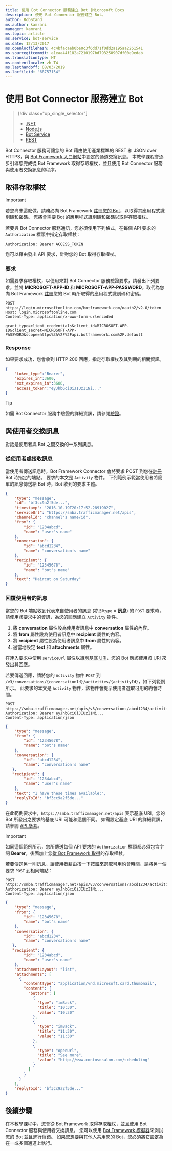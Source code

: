 ```yaml
---
title: 使用 Bot Connector 服務建立 Bot |Microsoft Docs
description: 使用 Bot Connector 服務建立 Bot。
author: RobStand
ms.author: kamrani
manager: kamrani
ms.topic: article
ms.service: bot-service
ms.date: 12/13/2017
ms.openlocfilehash: 4c4bfacaeb0be0c3f6dd71f0dd2a195aa2261541
ms.sourcegitcommit: a1eaa44f182a7210197bd793250907df00e9edab
ms.translationtype: HT
ms.contentlocale: zh-TW
ms.lasthandoff: 08/03/2019
ms.locfileid: "68757154"
---
```

# <a name="create-a-bot-with-the-bot-connector-service"></a>使用 Bot Connector 服務建立 Bot
> [!div class="op_single_selector"]
> - [.NET](../dotnet/bot-builder-dotnet-quickstart.md)
> - [Node.js](../nodejs/bot-builder-nodejs-quickstart.md)
> - [Bot Service](../bot-service-quickstart.md)
> - [REST](../rest-api/bot-framework-rest-connector-quickstart.md)

Bot Connector 服務可讓您的 Bot 藉由使用產業標準的 REST 和 JSON over HTTPS，與 <a href="https://dev.botframework.com/" target="_blank">Bot Framework 入口網站</a>中設定的通道交換訊息。 本教學課程會逐步引導您完成從 Bot Framework 取得存取權杖，並且使用 Bot Connector 服務與使用者交換訊息的程序。

## <a id="get-token"></a> 取得存取權杖

> [!IMPORTANT]
> 若您尚未這麼做，請務必向 Bot Framework [註冊您的 Bot](../bot-service-quickstart-registration.md)，以取得其應用程式識別碼和密碼。 您將會需要 Bot 的應用程式識別碼和密碼以取得存取權杖。

若要與 Bot Connector 服務通訊，您必須使用下列格式，在每個 API 要求的 `Authorization` 標頭中指定存取權杖： 

```http
Authorization: Bearer ACCESS_TOKEN
```

您可以藉由發出 API 要求，針對您的 Bot 取得存取權杖。

### <a name="request"></a>要求

如需要求存取權杖，以便用來對 Bot Connector 服務驗證要求，請發出下列要求，並將 **MICROSOFT-APP-ID** 和 **MICROSOFT-APP-PASSWORD**，取代為您向 Bot Framework [註冊](../bot-service-quickstart-registration.md)您的 Bot 時所取得的應用程式識別碼和密碼。

```http
POST https://login.microsoftonline.com/botframework.com/oauth2/v2.0/token
Host: login.microsoftonline.com
Content-Type: application/x-www-form-urlencoded

grant_type=client_credentials&client_id=MICROSOFT-APP-ID&client_secret=MICROSOFT-APP-PASSWORD&scope=https%3A%2F%2Fapi.botframework.com%2F.default
```

### <a name="response"></a>Response

如果要求成功，您會收到 HTTP 200 回應，指定存取權杖及其到期的相關資訊。 

```json
{
    "token_type":"Bearer",
    "expires_in":3600,
    "ext_expires_in":3600,
    "access_token":"eyJhbGciOiJIUzI1Ni..."
}
```

> [!TIP]
> 如需 Bot Connector 服務中驗證的詳細資訊，請參閱[驗證](bot-framework-rest-connector-authentication.md)。

## <a name="exchange-messages-with-the-user"></a>與使用者交換訊息

對話是使用者與 Bot 之間交換的一系列訊息。 

### <a name="receive-a-message-from-the-user"></a>從使用者處接收訊息

當使用者傳送訊息時，Bot Framework Connector 會將要求 POST 到您在[註冊](../bot-service-quickstart-registration.md) Bot 時指定的端點。 要求的本文是 `Activity` 物件。 下列範例示範當使用者將簡單的訊息傳送給 Bot 時，Bot 收到的要求主體。 

```json
{
    "type": "message",
    "id": "bf3cc9a2f5de...",
    "timestamp": "2016-10-19T20:17:52.2891902Z",
    "serviceUrl": "https://smba.trafficmanager.net/apis",
    "channelId": "channel's name/id",
    "from": {
        "id": "1234abcd",
        "name": "user's name"
    },
    "conversation": {
        "id": "abcd1234",
        "name": "conversation's name"
    },
    "recipient": {
        "id": "12345678",
        "name": "bot's name"
    },
    "text": "Haircut on Saturday"
}
```

### <a name="reply-to-the-users-message"></a>回覆使用者的訊息

當您的 Bot 端點收到代表來自使用者的訊息 (亦即`type` = **訊息**) 的 `POST` 要求時，請使用該要求中的資訊，為您的回應建立 `Activity` 物件。

1. 將 **conversation** 屬性設為使用者訊息中 **conversation** 屬性的內容。
2. 將 **from** 屬性設為使用者訊息中 **recipient** 屬性的內容。
3. 將 **recipient** 屬性設為使用者訊息中 **from** 屬性的內容。
4. 適當地設定 **text** 和 **attachments** 屬性。

在連入要求中使用 `serviceUrl` 屬性以[識別基底 URI](bot-framework-rest-connector-api-reference.md#base-uri)，您的 Bot 應該使用該 URI 來發出其回應。 

若要傳送回應，請將您的 `Activity` 物件 `POST` 到 `/v3/conversations/{conversationId}/activities/{activityId}`，如下列範例所示。 此要求的本文是 `Activity` 物件，該物件會提示使用者選取可用的約會時間。

```http
POST https://smba.trafficmanager.net/apis/v3/conversations/abcd1234/activities/bf3cc9a2f5de... 
Authorization: Bearer eyJhbGciOiJIUzI1Ni...
Content-Type: application/json
```

```json
{
    "type": "message",
    "from": {
        "id": "12345678",
        "name": "bot's name"
    },
    "conversation": {
        "id": "abcd1234",
        "name": "conversation's name"
   },
   "recipient": {
        "id": "1234abcd",
        "name": "user's name"
    },
    "text": "I have these times available:",
    "replyToId": "bf3cc9a2f5de..."
}
```

在此範例要求中，`https://smba.trafficmanager.net/apis` 表示基底 URI，您的 Bot 所發出之要求的基底 URI 可能和這個不同。 如需設定基底 URI 的詳細資訊，請參閱 [API 參考](bot-framework-rest-connector-api-reference.md#base-uri)。 

> [!IMPORTANT]
> 如同這個範例所示，您所傳送每個 API 要求的 `Authorization` 標頭都必須包含字詞 **Bearer**，後面加上您[從 Bot Framework 取得](#get-token)的存取權杖。

若要傳送另一則訊息，讓使用者藉由按一下按鈕來選取可用約會時間，請將另一個要求 `POST` 到相同端點：

```http
POST https://smba.trafficmanager.net/apis/v3/conversations/abcd1234/activities/bf3cc9a2f5de... 
Authorization: Bearer eyJhbGciOiJIUzI1Ni...
Content-Type: application/json
```

```json
{
    "type": "message",
    "from": {
        "id": "12345678",
        "name": "bot's name"
    },
    "conversation": {
        "id": "abcd1234",
        "name": "conversation's name"
   },
   "recipient": {
        "id": "1234abcd",
        "name": "user's name"
    },
    "attachmentLayout": "list",
    "attachments": [
      {
        "contentType": "application/vnd.microsoft.card.thumbnail",
        "content": {
          "buttons": [
            {
              "type": "imBack",
              "title": "10:30",
              "value": "10:30"
            },
            {
              "type": "imBack",
              "title": "11:30",
              "value": "11:30"
            },
            {
              "type": "openUrl",
              "title": "See more",
              "value": "http://www.contososalon.com/scheduling"
            }
          ]
        }
      }
    ],
    "replyToId": "bf3cc9a2f5de..."
}
```   

## <a name="next-steps"></a>後續步驟

在本教學課程中，您會從 Bot Framework 取得存取權杖，並且使用 Bot Connector 服務與使用者交換訊息。 您可以使用 [Bot Framework 模擬器](../bot-service-debug-emulator.md)來測試您的 Bot 並且進行偵錯。 如果您想要與其他人共用您的 Bot，您必須將它[設定](../bot-service-manage-channels.md)為在一或多個通道上執行。
